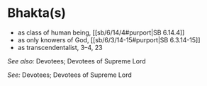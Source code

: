 # Bhakta(s)

* as class of human being, [[sb/6/14/4#purport|SB 6.14.4]]
* as only knowers of God, [[sb/6/3/14-15#purport|SB 6.3.14-15]]
* as transcendentalist, 3–4, 23

*See also:* Devotees; Devotees of Supreme Lord

*See:* Devotees; Devotees of Supreme Lord
